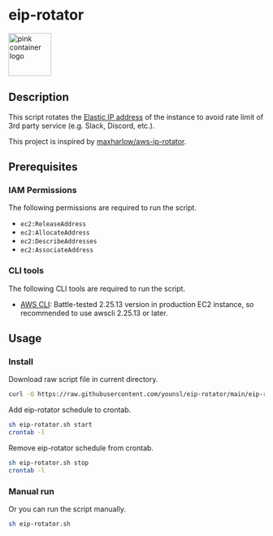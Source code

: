 # eip-rotator

<img src="https://github.com/younsl/box/blob/main/box/assets/pink-container-84x84.png" alt="pink container logo" width="84" height="84">

## Description

This script rotates the [Elastic IP address](https://docs.aws.amazon.com/AWSEC2/latest/UserGuide/elastic-ip-addresses-eip.html) of the instance to avoid rate limit of 3rd party service (e.g. Slack, Discord, etc.).

This project is inspired by [maxharlow/aws-ip-rotator](https://github.com/maxharlow/aws-ip-rotator).

## Prerequisites

### IAM Permissions

The following permissions are required to run the script.

- `ec2:ReleaseAddress`
- `ec2:AllocateAddress`
- `ec2:DescribeAddresses`
- `ec2:AssociateAddress`

### CLI tools

The following CLI tools are required to run the script.

- [AWS CLI](https://awscli.amazonaws.com/v2/documentation/api/latest/reference/index.html): Battle-tested 2.25.13 version in production EC2 instance, so recommended to use awscli 2.25.13 or later.

## Usage

### Install

Download raw script file in current directory.

```bash
curl -O https://raw.githubusercontent.com/younsl/eip-rotator/main/eip-rotator.sh
```

Add eip-rotator schedule to crontab.

```bash
sh eip-rotator.sh start
crontab -l
```

Remove eip-rotator schedule from crontab.

```bash
sh eip-rotator.sh stop
crontab -l
```

### Manual run

Or you can run the script manually.

```bash
sh eip-rotator.sh
```